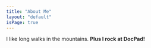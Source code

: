 ```yaml
---
title: "About Me"
layout: "default"
isPage: true
---
```


I like long walks in the mountains. **Plus I rock at DocPad!**
